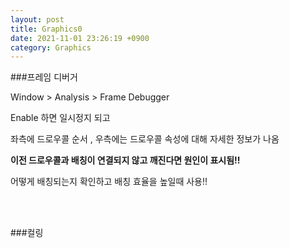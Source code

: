 ```yaml
---
layout: post
title: Graphics0
date: 2021-11-01 23:26:19 +0900
category: Graphics
---
```


###프레임 디버거

Window > Analysis > Frame Debugger 

Enable 하면 일시정지 되고

좌측에 드로우콜 순서 , 우측에는 드로우콜 속성에 대해 자세한 정보가 나옴

**이전 드로우콜과 배칭이 연결되지 않고 깨진다면 원인이 표시됨!!**

어떻게 배칭되는지 확인하고 배칭 효율을 높일때 사용!!

<br><br>

###컬링




